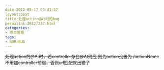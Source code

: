 ```yaml
---
date:2012-05-17 04:41:57
layout:post
title:处理action@At时的bug
permalink:2012/237.html
categories:
- 项目管理
tags:
- NOR-BUG
---
```



<span><s>处理action的@At时，若controller存在@At则应 则为action设置为 /actionName 不用加controller前缀，否则url匹配就出错了</s></span>